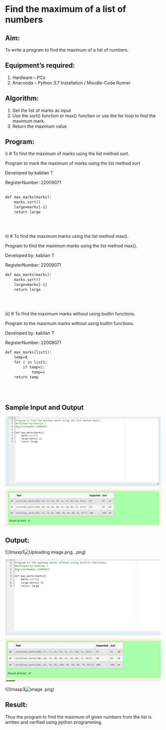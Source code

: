 # Find the maximum of a list of numbers
## Aim:
To write a program to find the maximum of a list of numbers.
## Equipment’s required:
1.	Hardware – PCs
2.	Anaconda – Python 3.7 Installation / Moodle-Code Runner
## Algorithm:
1.	Get the list of marks as input
2.	Use the sort() function or max() function or use the for loop to find the maximum mark.
3.	Return the maximum value
## Program:

i)	# To find the maximum of marks using the list method sort.

Program to mark the maximum of marks using the list method sort

Developed by:kabilan T 

RegisterNumber: 22009071
```

def max_marks(marks):
    marks.sort()
    large=marks[-1]
    return large
    



```

ii)	# To find the maximum marks using the list method max().

Program to find the maximum marks using the list method max().

Developed by: kabilan T

RegisterNumber: 22009071


```
def max_marks(marks):
    marks.sort()
    large=marks[-1]
    return large
    



```

iii) # To find the maximum marks without using builtin functions.

Program to the maximum marks without using builtin functions.

Developed by: kabilan T

RegisterNumber: 22009071

```
def max_marks(list1):
    temp=0
    for i in list1:
        if temp<i:
            temp=i
    return temp        
    



```
## Sample Input and Output
![output](Screenshot_20230125_115646.png) 

## Output:
![](maxp1![Uploading image.png…]()png)


![](Screenshot_20230125_115708.png)

![](maxp3![image](https://user-images.githubusercontent.com/120206067/214652594-38036ba8-8508-498e-a229-ed69267a9249.png)
.png)

## Result:
Thus the program to find the maximum of given numbers from the list is written and verified using python programming.
